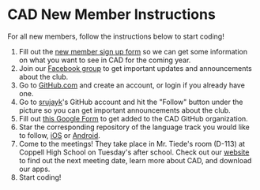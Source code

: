 # CAD New Member Instructions
For all new members, follow the instructions below to start coding!

1. Fill out the [new member sign up form](http://tinyurl.com/cadsignupform) so we can get some information on what you want to see in CAD for the coming year.
2. Join our [Facebook group](https://www.facebook.com/groups/appify/) to get important updates and announcements about the club.
3. Go to [GitHub.com](http://github.com) and create an account, or login if you already have one.
4. Go to [srujayk](http://github.com/srujayk)'s GitHub account and hit the "Follow" button under the picture so you can get important announcements about the club.
5. Fill out [this Google Form](https://goo.gl/forms/bCttr6GAepJSmhj72) to get added to the CAD GitHub organization.
6. Star the corresponding repository of the language track you would like to follow, [iOS](https://github.com/CoppellAppDevelopment/Learn-iOS) or [Android](https://github.com/CoppellAppDevelopment/Learn-Android).
7. Come to the meetings! They take place in Mr. Tiede's room (D-113) at Coppell High School on Tuesday's after school. Check out our [website](http://coppellappdevelopment.com) to find out the next meeting date, learn more about CAD, and download our apps.
8. Start coding!
